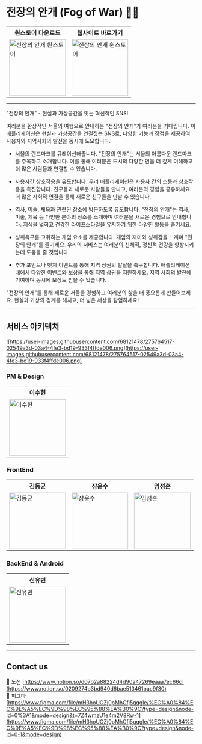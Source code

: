# 전장의 안개 (Fog of War) 😶‍🌫


<table>
  <tr>
    <th>원스토어 다운로드</th>
    <th>웹사이트 바로가기</th>
  </tr>
  <tr>
    <td>
      <a href="#">
        <img src="https://github.com/fog-of-war/.github/assets/68121478/e5e0ae3c-59ec-409b-8adf-f28f0c5442f7" alt="전장의 안개 원스토어" width="150" height="150">
      </a>
    </td>
    <td>
      <a href="https://www.yubinhome.com/">
        <img src="https://github.com/fog-of-war/.github/assets/68121478/0f763388-67d9-476c-87e5-657910451a87" alt="전장의 안개 원스토어" width="150" height="150">
      </a>
    </td>
  </tr>
</table>

----

"전장의 안개" - 현실과 가상공간을 잇는 혁신적인 SNS!

여러분을 환상적인 서울의 여행으로 안내하는 "전장의 안개"가 여러분을 기다립니다. 이 애플리케이션은 현실과 가상공간을 연결짓는 SNS로, 다양한 기능과 장점을 제공하여 사용자와 지역사회의 발전을 동시에 도모합니다.

- 서울의 랜드마크를 큐레이션해줍니다.
"전장의 안개"는 서울의 아름다운 랜드마크를 주목하고 소개합니다. 이를 통해 여러분은 도시의 다양한 면을 더 깊게 이해하고 더 많은 사람들과 연결할 수 있습니다.

- 사용자간 상호작용을 유도합니다.
우리 애플리케이션은 사용자 간의 소통과 상호작용을 촉진합니다. 친구들과 새로운 사람들을 만나고, 여러분의 경험을 공유하세요. 더 많은 사회적 연결을 통해 새로운 친구들을 만날 수 있습니다.

- 역사, 미술, 체육과 관련된 장소에 방문하도록 유도합니다.
"전장의 안개"는 역사, 미술, 체육 등 다양한 분야의 장소를 소개하며 여러분을 새로운 경험으로 안내합니다. 지식을 넓히고 건강한 라이프스타일을 유지하기 위한 다양한 활동을 즐기세요.

- 성취욕구를 고취하는 게임 요소를 제공합니다.
게임의 재미와 성취감을 느끼며 "전장의 안개"를 즐기세요. 우리의 서비스는 여러분의 신체적, 정신적 건강을 향상시키는데 도움을 줄 것입니다.

- 추가 포인트나 뱃지 이벤트를 통해 지역 상권의 발달을 촉구합니다.
애플리케이션 내에서 다양한 이벤트와 보상을 통해 지역 상권을 지원하세요. 지역 사회의 발전에 기여하며 동시에 보상도 받을 수 있습니다.

"전장의 안개"를 통해 새로운 서울을 경험하고 여러분의 삶을 더 풍요롭게 만들어보세요. 현실과 가상의 경계를 헤치고, 더 넓은 세상을 탐험하세요!



-----

## 서비스 아키텍처

![https://user-images.githubusercontent.com/68121478/275764517-02549a3d-03a4-4fe3-bd19-933f4ffde006.png](https://user-images.githubusercontent.com/68121478/275764517-02549a3d-03a4-4fe3-bd19-933f4ffde006.png)




### PM & Design

<table>
  <tr>
    <th>이수현</th>
  </tr>
  <tr>
    <td>
      <a href="https://github.com/limeorange">
        <img src="https://avatars.githubusercontent.com/u/78308684?v=4" alt="이수현" width="150" height="150">
      </a>
    </td>   
  </tr>
</table>


### FrontEnd
<table>
  <tr>
    <th>김동균</th>
    <th>장윤수</th>
    <th>임정훈</th>
  </tr>
  <tr>
    <td>
      <a href="https://github.com/KimDongGyun1">
        <img src="https://avatars.githubusercontent.com/u/71059445?v=4" alt="김동균" width="150" height="150">
      </a>
    </td>   
    <td>
      <a href="https://github.com/sossost">
        <img src="https://avatars.githubusercontent.com/u/110542210?v=4" alt="장윤수" width="150" height="150">
      </a>
    </td>    
    <td>
      <a href="https://github.com/H0onnn">
        <img src="https://avatars.githubusercontent.com/u/116232939?v=4" alt="임정훈" width="150" height="150">
      </a>
    </td>
  </tr>
</table>

### BackEnd & Android

<table>
  <tr>
    <th>신유빈</th>
  </tr>
  <tr>
    <td>
      <a href="https://github.com/YubinShin">
        <img src="https://avatars.githubusercontent.com/u/68121478?v=4" alt="신유빈" width="150" height="150">
      </a>
    </td>   
  </tr>
</table>


-----

## Contact  us


📔 노션 [https://www.notion.so/d07b2a88224d4d90a47269eaaa7ec66c](https://www.notion.so/0209274b3bd940d6bae513461bac9f30)
<br>
🎨 피그마 [https://www.figma.com/file/mH3hoUOZj0pMhCfj5qqgle/%EC%A0%84%EC%9E%A5%EC%9D%98%EC%95%88%EA%B0%9C?type=design&node-id=0%3A1&mode=design&t=7Z4wmzU1e4m2V8Rw-1](https://www.figma.com/file/mH3hoUOZj0pMhCfj5qqgle/%EC%A0%84%EC%9E%A5%EC%9D%98%EC%95%88%EA%B0%9C?type=design&node-id=0-1&mode=design)



